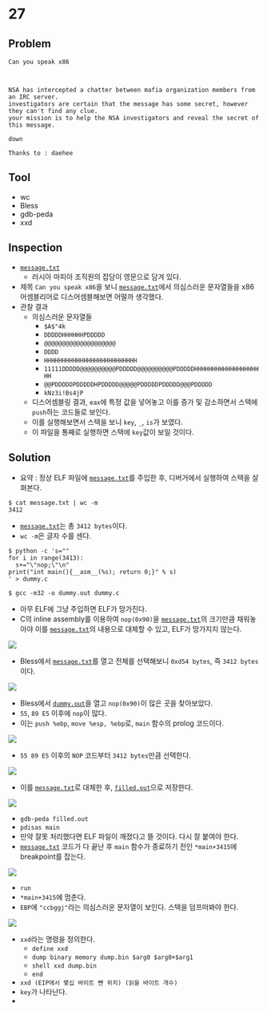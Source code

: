 # 27

## Problem
```
Can you speak x86

 
 
NSA has intercepted a chatter between mafia organization members from an IRC server.
investigators are certain that the message has some secret, however they can't find any clue.
your mission is to help the NSA investigators and reveal the secret of this message.

down

Thanks to : daehee
```
## Tool
* wc
* Bless
* gdb-peda
* xxd

## Inspection
* [`message.txt`](./message.txt)
    * 러시아 마피아 조직원의 잡담이 영문으로 담겨 있다.
* 제목 `Can you speak x86`을 보니 [`message.txt`](./message.txt)에서 의심스러운 문자열들을 x86 어셈블리어로 디스어셈블해보면 어떨까 생각했다.
* 관찰 결과
	- 의심스러운 문자열들
		+ `$A$"4k`
		+ `DDDDDHHHHHHPDDDDD`
		+ `@@@@@@@@@@@@@@@@@@@@`
		+ `DDDD`
		+ `HHHHHHHHHHHHHHHHHHHHHHHHHH`
		+ `11111DDDDD@@@@@@@@@@PDDDDD@@@@@@@@@@PDDDDDHHHHHHHHHHHHHHHHHHHH`
		+ `@@PDDDDDPDDDDDHPDDDDD@@@@@PDDDDDPDDDDD@@@PDDDDD`
		+ `kNz3i!Bs4jP`
	- 디스어셈블링 결과, `eax`에 특정 값을 넣어놓고 이를 증가 및 감소하면서 스택에 `push`하는 코드들로 보인다. 
	- 이를 실행해보면서 스택을 보니 `key`, `_`, `is`가 보였다.
	- 이 파일을 통째로 실행하면 스택에 `key`값이 보일 것이다.

## Solution
* 요약 : 정상 ELF 파일에 [`message.txt`](./message.txt)를 주입한 후, 디버거에서 실행하여 스택을 살펴본다.

```
$ cat message.txt | wc -m
3412
```
* [`message.txt`](./message.txt)는 총 `3412 bytes`이다.
* `wc -m`은 글자 수를 센다.

```
$ python -c 's=""
for i in range(3413):
  s+="\"nop;\"\n"
print("int main(){__asm__(%s); return 0;}" % s)
' > dummy.c

$ gcc -m32 -o dummy.out dummy.c
```
* 아무 ELF에 그냥 주입하면 ELF가 망가진다.
* C의 inline assembly를 이용하여 `nop(0x90)`을 [`message.txt`](./message.txt)의 크기만큼 채워놓아야 이를 [`message.txt`](./message.txt)의 내용으로 대체할 수 있고, ELF가 망가지지 않는다.

![](./1.PNG?raw=true)
* Bless에서 [`message.txt`](./message.txt)를 열고 전체를 선택해보니 `0xd54 bytes`, 즉 `3412 bytes`이다.

![](./2.PNG?raw=true)
* Bless에서 [`dummy.out`](./dummy.out)을 열고 `nop(0x90)`이 많은 곳을 찾아보았다.
* `55`, `89 E5` 이후에 `nop`이 많다.
* 이는 `push %ebp`, `move %esp, %ebp`로, `main` 함수의 prolog 코드이다. 

![](./3.PNG?raw=true)
* `55 89 E5` 이후의 `NOP` 코드부터 `3412 bytes`만큼 선택한다.

![](./4.PNG?raw=true)
* 이를 [`message.txt`](./message.txt)로 대체한 후, [`filled.out`](./filled.out)으로 저장한다.

![](./5.PNG?raw=true)
* `gdb-peda filled.out`
* `pdisas main`
* 만약 잘못 처리했다면 ELF 파일이 깨졌다고 뜰 것이다. 다시 잘 붙여야 한다.
* [`message.txt`](./message.txt) 코드가 다 끝난 후 `main` 함수가 종료하기 전인 `*main+3415`에 breakpoint를 잡는다.

![](./6.PNG?raw=true)
* `run`
* `*main+3415`에 멈춘다.
* `EBP`에 `"ccbggj"`라는 의심스러운 문자열이 보인다. 스택을 덤프떠봐야 한다.

![](./7.PNG?raw=true)
* `xxd`라는 명령을 정의한다.
	- `define xxd`
	- `dump binary memory dump.bin $arg0 $arg0+$arg1`
	- `shell xxd dump.bin`
	- `end`
* `xxd (EIP에서 몇십 바이트 뺀 위치) (읽을 바이트 개수)`
* `key`가 나타난다.
* 
